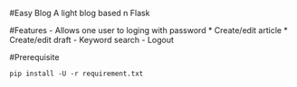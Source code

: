 #Easy Blog
A light blog based n Flask

#Features
	- Allows one user to loging with password
		* Create/edit article
		* Create/edit draft
	- Keyword search
	- Logout

#Prerequisite
```
pip install -U -r requirement.txt
```
